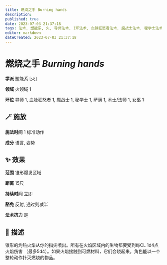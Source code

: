 ```yaml
---
title: 燃烧之手 Burning hands
description: 
published: true
date: 2023-07-03 21:37:18
tags: 法术, 塑能系, 火, 导师法术, 1环法术, 血脉狂怒者法术, 魔战士法术, 秘学士法术, 萨满法术, 术士/法师法术, 女巫法术, 火领域
editor: markdown
dateCreated: 2023-07-03 21:37:18
---
```


# **燃烧之手** *Burning hands*

**学派** 塑能系 \[火\] 

**领域** 火领域 1

**环位** 导师 1, 血脉狂怒者 1, 魔战士 1, 秘学士 1, 萨满 1, 术士/法师 1, 女巫 1

## 🪄 施放

**施法时间** 1 标准动作

**成分** 语言, 姿势

## ✨ 效果  

**范围** 锥形爆发区域

**距离** 15尺  

**持续时间** 立即 

**豁免** 反射, 通过则减半

**法术抗力** 是

## 📖 描述

锥形的灼热火焰从你的指尖喷出。所有在火焰区域内的生物都要受到每CL 1d4点火焰伤害 （最多5d4）。如果火焰接触到可燃材料，它们会烧起来。角色能以一个整轮动作扑灭燃烧的物品。
    